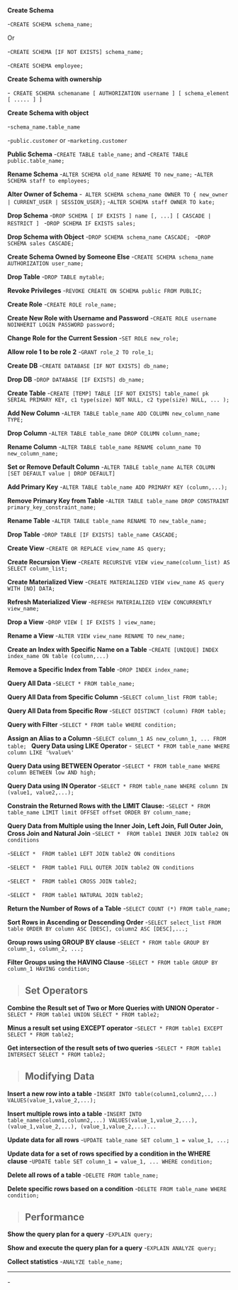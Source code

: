 __Create Schema__

-`CREATE SCHEMA schema_name;`

Or  

-`CREATE SCHEMA [IF NOT EXISTS] schema_name;`


-`CREATE SCHEMA employee;`

__Create Schema with ownership__

-` CREATE SCHEMA schemaname [ AUTHORIZATION username ] [ schema_element [ ..... ] ]`


__Create Schema with object__

-`schema_name.table_name`

-`public.customer`
or
-`marketing.customer`


__Public Schema__
-`CREATE TABLE table_name;`
and
-`CREATE TABLE public.table_name;`

__Rename Schema__
-`ALTER SCHEMA old_name RENAME TO new_name;`
-`ALTER SCHEMA staff to employees;`

__Alter Owner of Schema__
-` ALTER SCHEMA schema_name
OWNER TO { new_owner | CURRENT_USER | SESSION_USER};`
-`ALTER SCHEMA staff
OWNER TO kate;`

__Drop Schema__
-`DROP SCHEMA [ IF EXISTS ] name [, ...] [ CASCADE | RESTRICT ] `
-`DROP SCHEMA IF EXISTS sales;`

__Drop Schema with Object__
-`DROP SCHEMA schema_name CASCADE; `
-`DROP SCHEMA sales CASCADE;`

__Create Schema Owned by Someone Else__
-`CREATE SCHEMA schema_name AUTHORIZATION user_name; `

__Drop Table__
-`DROP TABLE mytable;`

__Revoke Privileges__
-`REVOKE CREATE ON SCHEMA public FROM PUBLIC;`

__Create Role__
-`CREATE ROLE role_name; `


__Create New Role with Username and Password__
-`CREATE ROLE username NOINHERIT LOGIN PASSWORD password;`

__Change Role for the Current Session__
-`SET ROLE new_role;`

__Allow role 1 to be role 2__
-`GRANT role_2 TO role_1;`

__Create DB__
-`CREATE DATABASE [IF NOT EXISTS] db_name; `

__Drop DB__
-`DROP DATABASE [IF EXISTS] db_name; `

__Create Table__
-`CREATE [TEMP] TABLE [IF NOT EXISTS] table_name(
pk SERIAL PRIMARY KEY,
c1 type(size) NOT NULL,
c2 type(size) NULL,
...
);`

__Add New Column__
-`ALTER TABLE table_name ADD COLUMN new_column_name TYPE; `

__Drop Column__
-`ALTER TABLE table_name DROP COLUMN column_name; `

__Rename Column__
-`ALTER TABLE table_name RENAME column_name TO new_column_name; `

__Set or Remove Default Column__
-`ALTER TABLE table_name ALTER COLUMN [SET DEFAULT value | DROP DEFAULT] `

__Add Primary Key__
-`ALTER TABLE table_name ADD PRIMARY KEY (column,...); `

__Remove Primary Key from Table__
-`ALTER TABLE table_name
DROP CONSTRAINT primary_key_constraint_name; `

__Rename Table__
-`ALTER TABLE table_name RENAME TO new_table_name; `

__Drop Table__
-` DROP TABLE [IF EXISTS] table_name CASCADE; `

__Create View__
-`CREATE OR REPLACE view_name AS
query; `

__Create Recursion View__
-`CREATE RECURSIVE VIEW view_name(column_list) AS
SELECT column_list; `

__Create Materialized View__
-`CREATE MATERIALIZED VIEW view_name
AS
query
WITH [NO] DATA; `

__Refresh Materialized View__
-`REFRESH MATERIALIZED VIEW CONCURRENTLY view_name;`

__Drop a View__
-`DROP VIEW [ IF EXISTS ] view_name; `

__Rename a View__
-`ALTER VIEW view_name RENAME TO new_name;`

__Create an Index with Specific Name on a Table__
-`CREATE [UNIQUE] INDEX index_name
ON table (column,...) `

__Remove a Specific Index from Table__
-`DROP INDEX index_name; `

__Query All Data__
-`SELECT * FROM table_name; `

__Query All Data from Specific Column__
-`SELECT column_list
FROM table; `

__Query All Data from Specific Row__
-`SELECT DISTINCT (column)
FROM table; `

__Query with Filter__
-`SELECT *
FROM table
WHERE condition; `

__Assign an Alias to a Column__
-`SELECT column_1 AS new_column_1, ...
FROM table;
`
__Query Data using LIKE Operator__
-` SELECT * FROM table_name
WHERE column LIKE '%value%'`

__Query Data using BETWEEN Operator__
-`SELECT * FROM table_name
WHERE column BETWEEN low AND high; `

__Query Data using IN Operator__
-`SELECT * FROM table_name
WHERE column IN (value1, value2,...); `

__Constrain the Returned Rows with the LIMIT Clause:__
-`SELECT * FROM table_name
LIMIT limit OFFSET offset
ORDER BY column_name; `

__Query Data from Multiple using the Inner Join, Left Join, Full Outer Join, Cross Join and Natural Join__
-`SELECT * 
FROM table1
INNER JOIN table2 ON conditions `

-`SELECT * 
FROM table1
LEFT JOIN table2 ON conditions `

-`SELECT * 
FROM table1
FULL OUTER JOIN table2 ON conditions `

-`SELECT * 
FROM table1
CROSS JOIN table2; `

-`SELECT * 
FROM table1
NATURAL JOIN table2; `

__Return the Number of Rows of a Table__
-`SELECT COUNT (*)
FROM table_name; `

__Sort Rows in Ascending or Descending Order__
-`SELECT select_list
FROM table
ORDER BY column ASC [DESC], column2 ASC [DESC],...; `

__Group rows using GROUP BY clause__
-`SELECT *
FROM table
GROUP BY column_1, column_2, ...; `

__Filter Groups using the HAVING Clause__
-`SELECT *
FROM table
GROUP BY column_1
HAVING condition; `


>## Set Operators
__Combine the Result set of Two or More Queries with UNION Operator__
-`SELECT * FROM table1
UNION
SELECT * FROM table2; `

__Minus a result set using EXCEPT operator__
-`SELECT * FROM table1
EXCEPT
SELECT * FROM table2; `

__Get intersection of the result sets of two queries__
-`SELECT * FROM table1
INTERSECT
SELECT * FROM table2; `


>## Modifying Data
__Insert a new row into a table__
-`INSERT INTO table(column1,column2,...)
VALUES(value_1,value_2,...); `

__Insert multiple rows into a table__
-`INSERT INTO table_name(column1,column2,...)
VALUES(value_1,value_2,...),
(value_1,value_2,...),
(value_1,value_2,...)...`

__Update data for all rows__
-`UPDATE table_name
SET column_1 = value_1,
...; `

__Update data for a set of rows specified by a condition in the WHERE clause__
-`UPDATE table
SET column_1 = value_1,
...
WHERE condition; `

__Delete all rows of a table__
-`DELETE FROM table_name; `

__Delete specific rows based on a condition__
-`DELETE FROM table_name
WHERE condition; `


>## Performance
__Show the query plan for a query__
-`EXPLAIN query; `

__Show and execute the query plan for a query__
-`EXPLAIN ANALYZE query; `

__Collect statistics__
-`ANALYZE table_name; `

__ __
-` `

